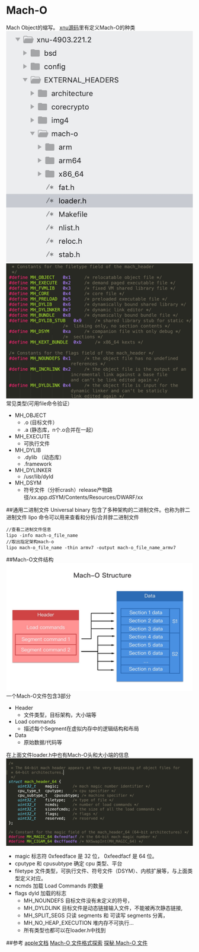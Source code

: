 # Mach-O
Mach Object的缩写。
[xnu源码](https://opensource.apple.com/tarballs/xnu/)里有定义Mach-O的种类
![-w306](media/15549074438660/15549097960045.jpg)![-w795](media/15549074438660/15549098682019.jpg)
常见类型(可用file命令验证）
- MH_OBJECT
    - .o (目标文件）
    - .a (静态库，n个.o合并在一起）
- MH_EXECUTE
    - 可执行文件
- MH_DYLIB
    - .dylib （动态库）
    - .framework
- MH_DYLINKER
    - /usr/lib/dyld
- MH_DSYM
    - 符号文件（分析crash）release产物路径/xx.app.dSYM/Contents/Resources/DWARF/xx
    

##通用二进制文件 Universal binary
包含了多种架构的二进制文件。也称为胖二进制文件
lipo 命令可以用来查看和分拆/合并胖二进制文件
```
//查看二进制文件信息
lipo -info mach-o_file_name
//取出指定架构mach-o
lipo mach-o_file_name -thin armv7 -output mach-o_file_name_armv7
```
##Mach-O文件结构
![](media/15549074438660/15549928045264.jpg)
一个Mach-O文件包含3部分
- Header
    - 文件类型，目标架构，大小端等
- Load commands
    - 描述每个Segment在虚拟内存中的逻辑结构和布局
- Data
    - 原始数据/代码等

在上面文件loader.h中也有Mach-O头和大小端的信息
![-w935](media/15549074438660/15549933144217.jpg)
- magic 标志符 0xfeedface 是 32 位， 0xfeedfacf 是 64 位。
- cputype 和 cpusubtype 确定 cpu 类型、平台
- filetype 文件类型，可执行文件、符号文件（DSYM）、内核扩展等，与上面类型定义对应。
- ncmds 加载 Load Commands 的数量
- flags dyld 加载的标志
    - MH_NOUNDEFS 目标文件没有未定义的符号，
    - MH_DYLDLINK 目标文件是动态链接输入文件，不能被再次静态链接,
    - MH_SPLIT_SEGS 只读 segments 和 可读写 segments 分离，
    - MH_NO_HEAP_EXECUTION 堆内存不可执行…
    - 所有类型也都可以在loader.h中找到

    


##参考
[apple文档](http://www.cs.miami.edu/~burt/learning/Csc521.091/docs/MachOTopics.pdf)
[Mach-O 文件格式探索](https://www.desgard.com/iosre-1/)
[探秘 Mach-O 文件](https://juejin.im/post/5ab47ca1518825611a406a39)
